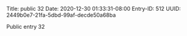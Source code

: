 Title: public 32
Date: 2020-12-30 01:33:31-08:00
Entry-ID: 512
UUID: 2449b0e7-21fa-5dbd-99af-decde50a68ba

Public entry 32